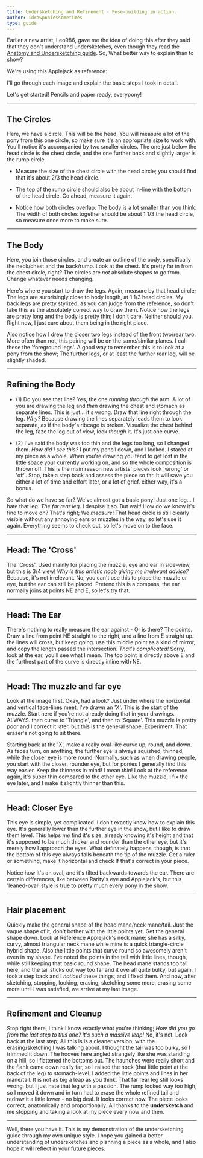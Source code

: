 ```yaml
---
title: Undersketching and Refinement - Pose-building in action.
author: idrawponiessometimes
type: guide
---
```

<Ponymote mote="dj"/>

Earlier a new artist, Leo986, gave me the idea of doing this after they said that they don't understand undersketches, even though they read the [Anatomy and Undersketching guide](http://www.reddit.com/r/MLPdrawingschool/comments/pxmj9/the_basics_pony_anatomy_and_undersketching/). So, What better way to explain than to show?

We're using this Applejack as reference:
<GuideFullWidthImage :src="AJ1"/>

I'll go through each image and explain the basic steps I took in detail.

Let's get started! Pencils and paper ready, everypony!

-----

## The Circles

<GuideFullWidthImage :src="Image1"/>

<Ponymote mote="rb11" text="Easy-peasy."/>

Here, we have a circle. This will be the head. You will measure a lot of the pony from this one circle, so make sure it's an appropriate size to work with. You'll notice it's accompanied by two smaller circles. The one just below the head circle is the chest circle, and the one further back and slightly larger is the rump circle.

-   Measure the size of the chest circle with the head circle; you should find that it's about 2/3 the head circle.

-   The top of the rump circle should also be about in-line with the bottom of the head circle. Go ahead, measure it again.

-   Notice how both circles overlap. The body is a lot smaller than you think. The width of both circles together should be about 1 1/3 the head circle, so measure once more to make sure.

-----

## The Body

<GuideFullWidthImage :src="Image2"/>

<Ponymote mote="b24" text="Ah'm followin' so far..."/>

Here, you join those circles, and create an outline of the body, specifically the neck/chest and the back/rump. Look at the chest. It's pretty far in from the chest circle, right? The circles are _not_ absolute shapes to go from. Change whatever needs changing.

Here's where you start to draw the legs. Again, measure by that head circle; The legs are surprisingly close to body length, at 1 1/3 head circles. My back legs are pretty stylized, as you can judge from the reference, so don't take this as the absolutely correct way to draw them. Notice how the legs are pretty long and the body is pretty thin; I don't care. Neither should you. Right now, I just care about them being in the right place.

Also notice how I drew the closer two legs instead of the front two/rear two. More often than not, this pairing will be on the same/similar planes. I call these the 'foreground legs'. A good way to remember this is to look at a pony from the show; The further legs, or at least the further rear leg, will be slightly shaded.

-----

## Refining the Body

<GuideFullWidthImage :src="Image3"/>

<Ponymote mote="b07" text="Uh, yeah, Ah'm still with ya..."/>

-   (1) Do you see that line? Yes, the one _running through_ the arm. A lot of you are drawing the leg and _then_ drawing the chest and stomach as separate lines. This is just... it's wrong. Draw that line right through the leg. _Why?_ Because drawing the lines separately leads them to look separate, as if the body's ribcage is broken. Visualize the chest behind the leg, faze the leg out of view, look _though_ it. It's just one curve.

-   (2) I've said the body was too thin and the legs too long, so I changed them. _How did I see this?_ I put my pencil down, and I looked. I stared at my piece as a whole. When you're drawing you tend to get lost in the little space your currently working on, and so the whole composition is thrown off. This is the main reason new artists' pieces look 'wrong' or 'off'. Stop, take a step back and assess the piece so far. It will save you either a lot of time and effort later, or a lot of grief. either way, it's a bonus.

So what do we have so far? We've almost got a basic pony! Just one leg... I hate that leg. _The far rear leg_. I despise it so. But wait! How do we know it's fine to move on? That's right; We _measure_! That head circle is still clearly visible without any annoying ears or muzzles in the way, so let's use it again. Everything seems to check out, so let's move on to the face.

-----

## Head: The 'Cross'

<GuideFullWidthImage :src="Image4"/>

<Ponymote mote="b05" text="That's not helpful, noob!"/>

The 'Cross'. Used mainly for placing the muzzle, eye and ear in side-view, but this is 3/4 view! _Why is this artistic noob giving me irrelevant advice?_ Because, it's not irrelevant. No, you can't use this to place the muzzle or eye, but the ear can still be placed. Pretend this is a compass, the ear normally joins at points NE and E, so let's try that.

-----

## Head: The Ear

<GuideFullWidthImage :src="Image5"/>

<Ponymote mote="c04" text="What."/>

There's nothing to really measure the ear against - Or is there? The points. Draw a line from point NE straight to the right, and a line from E straight up. the lines will cross, but keep going. use this middle point as a kind of mirror, and copy the length passed the intersection. _That's complicated!_ Sorry, look at the ear, you'll see what I mean. The top point is directly above E and the furthest part of the curve is directly inline with NE.

-----

## Head: The muzzle and far eye

<GuideFullWidthImage :src="Image6"/>

<Ponymote mote="a05" text="Ah know this part! Easy-peasy, like Ah said!"/>

Look at the image first. Okay, had a look? Just under where the horizontal and vertical face-lines meet, I've drawn an 'X'. This is the start of the muzzle. Start here if you're not already doing that in your drawings. ALWAYS. then curve to 'Triangle', and then to 'Square'. This muzzle is pretty poor and I correct it later, but this is the general shape. Experiment. That eraser's not going to sit there.

Starting back at the 'X', make a really oval-like curve up, round, and down. As faces turn, on anything, the further eye is always squished, thinned, while the closer eye is more round. Normally, such as when drawing people, you start with the closer, rounder eye, but for ponies I generally find this way easier. Keep the thinness in mind! I mean _thin_! Look at the reference again, it's super thin compared to the other eye. Like the muzzle, I fix the eye later, and I make it slightly thinner than this.

-----

## Head: Closer Eye

<GuideFullWidthImage :src="Image7"/>

<Ponymote mote="e07" text="Teach us correctly, noob! You're confusin'!"/>

This eye is simple, yet complicated. I don't exactly know how to explain this eye. It's generally lower than the further eye in the show, but I like to draw them level. This helps _me_ find it's size, already knowing it's height and that it's supposed to be much thicker and rounder than the other eye, but it's merely how I approach the eyes. What definately happens, though, is that the bottom of this eye always falls beneath the tip of the muzzle. Get a ruler or something, make it horizontal and check If that's correct in your piece.

Notice how it's an oval, and it's tilted backwards towards the ear. There are certain differences, like between Rarity's eye and Applejack's, but this 'leaned-oval' style is true to pretty much every pony in the show.

-----

## Hair placement

<GuideFullWidthImage :src="Image8"/>

<Ponymote mote="a00" text="Pfft. So hard."/>

Quickly make the general shape of the head mane/neck mane/tail. Just the vague shape of it, don't bother with the little points yet. Get the general shape down. Look at Reference Applejack's neck mane; she has a silky, curvy, almost triangular neck mane while mine is a quick triangle-circle hybrid shape. Also the little points that curve round so awesomely aren't even in my shape. I've noted the points in the tail with little lines, though, while still keeping that basic round shape. The head mane stands too tall here, and the tail sticks out way too far and it overall quite bulky, but again, I took a step back and I _noticed_ these things, and I fixed them. And now, after sketching, stopping, looking, erasing, sketching some more, erasing some more until I was satisfied, we arrive at my last image.

-----

## Refinement and Cleanup

<GuideFullWidthImage :src="Image9"/>

<Ponymote mote="b01" text="Get out'a mah head!"/>

Stop right there, I think I know exactly what you're thinking; _How did you go from the last step to this one? It's such a massive leap!_ No, it's not. Look back at the last step; All this is is a cleaner version, with the erasing/sketching I was talking about. I thought the tail was too bulky, so I trimmed it down. The hooves here angled strangely like she was standing on a hill, so I flattened the bottoms out. The haunches were really short and the flank came down really far, so I raised the hock (that little point at the back of the leg) to stomach-level. I added the little points and lines in her mane/tail. It is not as big a leap as you think. That far rear leg still looks wrong, but I just hate that leg with a passion. The rump looked way too high, so I moved it down and in turn had to erase the whole refined tail and redraw it a little lower - no big deal. It looks correct now. The piece looks correct, anatomically and proportionally. All thanks to the **undersketch** and me stopping and taking a look at my piece every now and then.

-----

<Ponymote mote="a03" text="And Ah didn't learn a thing!"/>

Well, there you have it. This is my demonstration of the undersketching guide through my own unique style. I hope you gained a better understanding of undersketches and planning a piece as a whole, and I also hope it will reflect in your future pieces.

<script setup lang="ts">
import AJ1 from './show-aj1.png'
import Image1 from './posebuilding-1.jpg'
import Image2 from './posebuilding-2.jpg'
import Image3 from './posebuilding-3.jpg'
import Image4 from './posebuilding-4.jpg'
import Image5 from './posebuilding-5.jpg'
import Image6 from './posebuilding-6.jpg'
import Image7 from './posebuilding-7.jpg'
import Image8 from './posebuilding-8.jpg'
import Image9 from './posebuilding-9.jpg'
</script>
